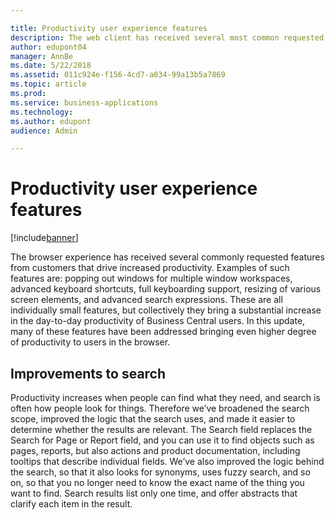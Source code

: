 ```yaml
---

title: Productivity user experience features
description: The web client has received several most common requested features from customers that drive increased productivity.
author: edupont04
manager: AnnBe
ms.date: 5/22/2018
ms.assetid: 011c924e-f156-4cd7-a034-99a13b5a7869
ms.topic: article
ms.prod:
ms.service: business-applications
ms.technology:
ms.author: edupont
audience: Admin

---
```

#  Productivity user experience features

[!include[banner](../../includes/banner.md)]

The browser experience has received several commonly requested features from customers that drive increased productivity. Examples of such features are: popping out windows for multiple window workspaces, advanced keyboard shortcuts, full keyboarding support, resizing of various screen elements, and advanced search expressions. These are all individually small features, but collectively they bring a substantial increase in the day-to-day productivity of Business Central users. In this update, many of these features have been addressed bringing even higher degree of productivity to users in the browser.  

<!--This also means that the windows client, will be retired in the future, as all the productivity features of the web client are replacing it, and in many ways superseding its abilities.  -->

## Improvements to search
Productivity increases when people can find what they need, and search is often how people look for things. Therefore we’ve broadened the search scope, improved the logic that the search uses, and made it easier to determine whether the results are relevant. The Search field replaces the Search for Page or Report field, and you can use it to find objects such as pages, reports, but also actions and product documentation, including tooltips that describe individual fields. We’ve also improved the logic behind the search, so that it also looks for synonyms, uses fuzzy search, and so on, so that you no longer need to know the exact name of the thing you want to find. Search results list only one time, and offer abstracts that clarify each item in the result.

